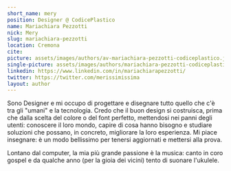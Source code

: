 ```yaml
---
short_name: mery
position: Designer @ CodicePlastico
name: Mariachiara Pezzotti
nick: Mery
slug: mariachiara-pezzotti
location: Cremona
cite: 
picture: assets/images/authors/av-mariachiara-pezzotti-codiceplastico.jpg
single-picture: assets/images/authors/mariachiara-pezzotti-codiceplastico.jpg
linkedin: https://www.linkedin.com/in/mariachiarapezzotti/
twitter: https://twitter.com/merissimissima
layout: author
---
```

<p>Sono Designer e mi occupo di progettare e disegnare tutto quello che c'è tra gli "umani" e la tecnologia. Credo che il buon design si costruisca, prima che dalla scelta del colore o del font perfetto, mettendosi nei panni degli utenti: conoscere il loro mondo, capire di cosa hanno bisogno e studiare soluzioni che possano, in concreto, migliorare la loro esperienza. Mi piace insegnare: è un modo bellissimo per tenersi aggiornati e mettersi alla prova.
</p><p>Lontano dal computer, la mia più grande passione è la musica: canto in coro gospel e da qualche anno (per la gioia dei vicini) tento di suonare l'ukulele.</p>